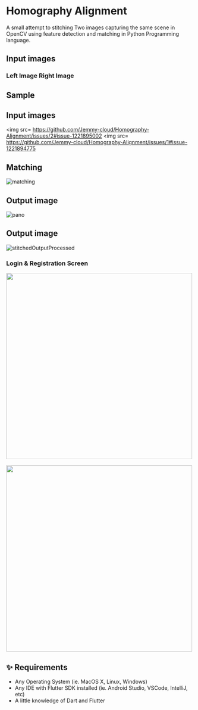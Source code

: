 # Homography Alignment

A small attempt to stitching Two images capturing the same scene in OpenCV using feature detection and matching in Python Programming language.


## Input images
### Left Image  Right Image


## Sample 

## Input images
<img src= https://github.com/Jemmy-cloud/Homography-Alignment/issues/2#issue-1221895002   <img src= https://github.com/Jemmy-cloud/Homography-Alignment/issues/1#issue-1221894775

## Matching
![matching](https://github.com/linrl3/Image-Stitching-OpenCV/blob/master/images/matching.jpg)

## Output image
![pano](https://github.com/linrl3/Image-Stitching-OpenCV/blob/master/images/panorama.jpg)







## Output image
![stitchedOutputProcessed](https://user-images.githubusercontent.com/85626938/166118022-dc4962b4-e04c-4db7-b763-29247e699115.png)



### Login & Registration Screen
<img src="screens/login_screen.jpg" height="500em" />&nbsp;&nbsp;&nbsp;&nbsp; <img src="screens/signin_scren.jpg" height="500em" />

## ✨ Requirements
* Any Operating System (ie. MacOS X, Linux, Windows)
* Any IDE with Flutter SDK installed (ie.  Android Studio, VSCode, IntelliJ, etc)
* A little knowledge of Dart and Flutter


